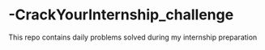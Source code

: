 # -CrackYourInternship_challenge
This repo contains daily problems solved during my internship preparation
